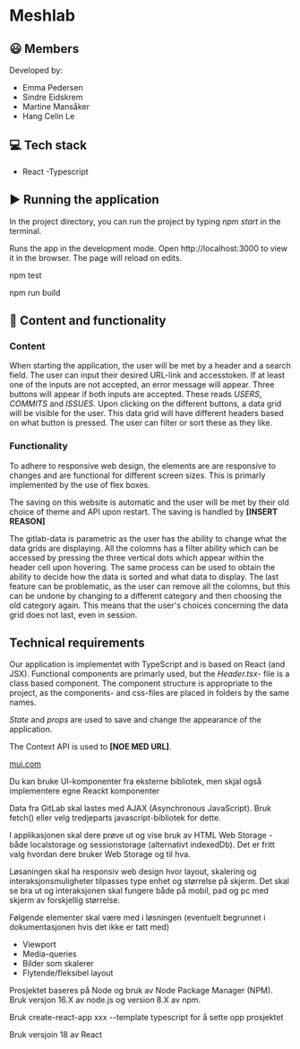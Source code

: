 # Meshlab

## 😃 Members

Developed by:

- Emma Pedersen
- Sindre Eidskrem
- Martine Mansåker
- Hang Celin Le

## :computer: Tech stack

- React -Typescript

## :arrow_forward: Running the application

In the project directory, you can run the project by typing *npm start* in the terminal.

Runs the app in the development mode.
Open http://localhost:3000 to view it in the browser.
The page will reload on edits.

npm test

npm run build


## :page_with_curl: Content and functionality

### Content
When starting the application, the user will be met by a header and a search field. The user can input their desired URL-link and accesstoken. If at least one of the inputs are not accepted, an error message will appear. Three buttons will appear if both inputs are accepted. These reads *USERS*, *COMMITS* and *ISSUES*. Upon clicking on the different buttons, a data grid will be visible for the user. This data grid will have different headers based on what button is pressed. The user can filter or sort these as they like. 


###  Functionality
To adhere to responsive web design, the elements are are responsive to changes and are functional for different screen sizes. This is primarly implemented by the use of flex boxes. 

The saving on this website is automatic and the user will be met by their old choice of theme and API upon restart. The saving is handled by **[INSERT REASON]**

The gitlab-data is parametric as the user has the ability to change what the data grids are displaying. All the colomns has a filter ability which can be accessed by pressing the three vertical dots which appear within the header cell upon hovering. The same process can be used to obtain the ability to decide how the data is sorted and what data to display. The last feature can be problematic, as the user can remove all the colomns, but this can be undone by changing to a different category and then choosing the old category again. This means that the user's choices concerning the data grid does not last, even in session. 

## Technical requirements

Our application is implementet with TypeScript and is based on React (and JSX). Functional components are primarly used, but the *Header.tsx*- file is a class based component. The component structure is appropriate to the project, as the components- and css-files are placed in folders by the same names. 

*State* and *props* are used to save and change the appearance of the application. 

The Context API is used to **[NOE MED URL]**.

[mui.com](https://mui.com/)

Du kan bruke UI-komponenter fra eksterne bibliotek, men skjal også implementere egne Reackt komponenter

Data fra GitLab skal lastes med AJAX (Asynchronous JavaScript). Bruk fetch() eller velg tredjeparts javascript-bibliotek for dette.

I  applikasjonen skal dere prøve ut og vise bruk av HTML Web Storage - både localstorage og sessionstorage (alternativt indexedDb). Det er fritt valg hvordan dere bruker Web Storage og til hva.

Løsaningen skal ha responsiv web design hvor layout, skalering og interaksjonsmuligheter tilpasses type enhet og størrelse på skjerm. Det skal se bra ut og interaksjonen skal fungere både på mobil, pad og pc med skjerm av forskjellig størrelse.

Følgende elementer skal være med i løsningen (eventuelt begrunnet i dokumentasjonen hvis det ikke er tatt med)

*    Viewport
*    Media-queries
*    Bilder som skalerer
*    Flytende/fleksibel layout

Prosjektet baseres på Node og bruk av Node Package Manager (NPM). Bruk versjon 16.X av node.js og version 8.X av npm.

Bruk create-react-app xxx --template typescript for å sette opp prosjektet

Bruk versjoin 18 av React


